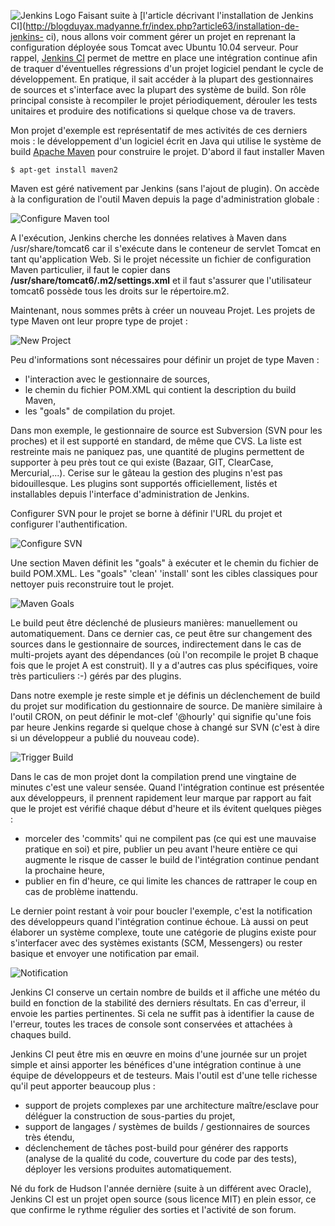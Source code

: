 <!-- title: Gérer un projet de développement avec Jenkins CI -->
<!-- category: Développement -->
<!-- tag: planet -->

![Jenkins Logo](/images/06x/jenkins-logo.png#left) Faisant suite à
[l'article décrivant l'installation de Jenkins
CI](http://blogduyax.madyanne.fr/index.php?article63/installation-de-jenkins-
ci), nous allons voir comment gérer un projet en reprenant la configuration
déployée sous Tomcat <!-- more -->avec Ubuntu 10.04 serveur. Pour rappel, [Jenkins
CI](http://fr.wikipedia.org/wiki/Jenkins_%28informatique%29) permet de mettre en
place une intégration continue afin de traquer d'éventuelles régressions d'un
projet logiciel pendant le cycle de développement. En pratique, il sait
accéder à la plupart des gestionnaires de sources et s'interface avec la
plupart des système de build. Son rôle principal consiste à recompiler le
projet périodiquement, dérouler les tests unitaires et produire des
notifications si quelque chose va de travers.

Mon projet d'exemple est représentatif de mes activités de ces derniers mois :
le développement d'un logiciel écrit en Java qui utilise le système de build
[Apache Maven](http://fr.wikipedia.org/wiki/Apache_Maven) pour construire le
projet. D'abord il faut installer Maven

```shell
$ apt-get install maven2
```

Maven est géré nativement par Jenkins (sans l'ajout de plugin). On accède à
la configuration de l'outil Maven depuis la page d'administration globale :

![Configure Maven tool](/images/06x/configure-maven-tool.png)

A l'exécution, Jenkins cherche les données relatives à Maven dans
/usr/share/tomcat6 car il s'exécute dans le conteneur de servlet Tomcat en tant
qu'application Web. Si le projet nécessite un fichier de configuration Maven
particulier, il faut le copier dans **/usr/share/tomcat6/.m2/settings.xml** et
il faut s'assurer que l'utilisateur tomcat6 possède tous les droits sur le
répertoire.m2.

Maintenant, nous sommes prêts à créer un nouveau Projet. Les projets de type
Maven ont leur propre type de projet :

![New Project](/images/06x/new-project.png)

Peu d'informations sont nécessaires pour définir un projet de type Maven :
*    l'interaction avec le gestionnaire de sources,
*    le chemin du fichier POM.XML qui contient la description du build Maven,
*    les "goals" de compilation du projet.

Dans mon exemple, le gestionnaire de source est Subversion (SVN pour les
proches) et il est supporté en standard, de même que CVS. La liste est
restreinte mais ne paniquez pas, une quantité de plugins permettent de
supporter à peu près tout ce qui existe (Bazaar, GIT, ClearCase,
Mercurial,...). Cerise sur le gâteau la gestion des plugins n'est pas
bidouillesque. Les plugins sont supportés officiellement, listés et
installables depuis l'interface d'administration de Jenkins.

Configurer SVN pour le projet se borne à définir l'URL du projet et configurer
l'authentification.

![Configure SVN](/images/06x/configure-repository.png)

Une section Maven définit les "goals" à exécuter et le chemin du fichier de
build POM.XML. Les "goals" 'clean' 'install' sont les cibles classiques pour
nettoyer puis reconstruire tout le projet.

![Maven Goals](/images/06x/maven-goals.png)

Le build peut être déclenché de plusieurs manières: manuellement ou
automatiquement. Dans ce dernier cas, ce peut être sur changement des sources
dans le gestionnaire de sources, indirectement dans le cas de multi-projets
ayant des dépendances (où l'on recompile le projet B chaque fois que le projet
A est construit). Il y a d'autres cas plus spécifiques, voire très
particuliers :-) gérés par des plugins.

Dans notre exemple je reste simple et je définis un déclenchement de build du
projet sur modification du gestionnaire de source. De manière similaire à
l'outil CRON, on peut définir le mot-clef '@hourly' qui signifie qu'une fois
par heure Jenkins regarde si quelque chose à changé sur SVN (c'est à dire si
un développeur a publié du nouveau code).

![Trigger Build](/images/06x/trigger-build.png)

Dans le cas de mon projet dont la compilation prend une vingtaine de minutes
c'est une valeur sensée. Quand l'intégration continue est présentée aux
développeurs, il prennent rapidement leur marque par rapport au fait que le
projet est vérifié chaque début d'heure et ils évitent quelques pièges :

*    morceler des 'commits' qui ne compilent pas (ce qui est une mauvaise pratique en
soi) et pire, publier un peu avant l'heure entière ce qui augmente le risque de
casser le build de l'intégration continue pendant la prochaine heure,
*    publier en fin d'heure, ce qui limite les chances de rattraper le coup en cas de
problème inattendu.

Le dernier point restant à voir pour boucler l'exemple, c'est la notification
des développeurs quand l'intégration continue échoue. Là aussi on peut
élaborer un système complexe, toute une catégorie de plugins existe pour
s'interfacer avec des systèmes existants (SCM, Messengers) ou rester basique et
envoyer une notification par email.

![Notification](/images/06x/notify-build-errors.png)

Jenkins CI conserve un certain nombre de builds et il affiche une météo du
build en fonction de la stabilité des derniers résultats. En cas d'erreur, il
envoie les parties pertinentes. Si cela ne suffit pas à identifier la cause de
l'erreur, toutes les traces de console sont conservées et attachées à chaques
build.

Jenkins CI peut être mis en œuvre en moins d'une journée sur un projet simple
et ainsi apporter les bénéfices d'une intégration continue à une équipe de
développeurs et de testeurs. Mais l'outil est d'une telle richesse qu'il peut
apporter beaucoup plus :

*    support de projets complexes par une architecture maître/esclave pour
déléguer la construction de sous-parties du projet,
*    support de langages / systèmes de builds / gestionnaires de sources très
étendu,
*    déclenchement de tâches post-build pour générer des rapports (analyse de la
qualité du code, couverture du code par des tests), déployer les versions
produites automatiquement.

Né du fork de Hudson l'année dernière (suite à un différent avec Oracle),
Jenkins CI est un projet open source (sous licence MIT) en plein essor, ce que
confirme le rythme régulier des sorties et l'activité de son forum.
